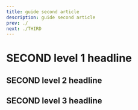 ```yaml
---
title: guide second article
description: guide second article
prev: ./
next: ./THIRD
---
```



# SECOND level 1 headline

##  SECOND level 2 headline

##  SECOND level 3 headline
